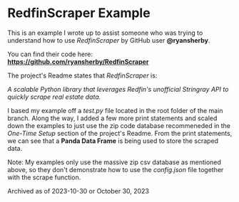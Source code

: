 # RedfinScraper Example

This is an example I wrote up to assist someone who was trying to understand how to use _RedfinScraper_ by GitHub user **@ryansherby**.

You can find their code here: **https://github.com/ryansherby/RedfinScraper**

The project's Readme states that _RedfinScraper_ is:

_A scalable Python library that leverages Redfin's unofficial Stringray API to quickly scrape real estate data._

I based my example off a _test.py_ file located in the root folder of the main branch. Along the way, I added a few more print statements and scaled down the examples to just use the zip code database recommeneded in the _One-Time Setup_ section of the project's Readme. From the print statements, we can see that a **Panda Data Frame** is being used to store the scraped data.

Note: My examples only use the massive zip csv database as mentioned above, so they don't demonstrate how to use the _config.json_ file together with the scrape function.

Archived as of 2023-10-30 or October 30, 2023
